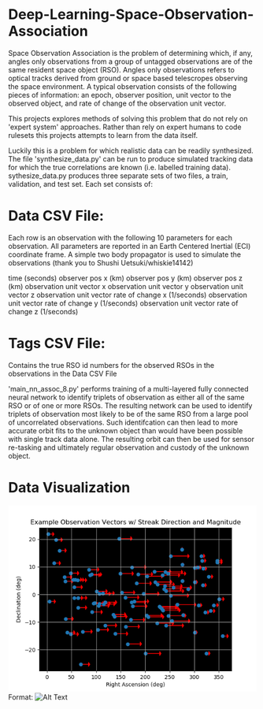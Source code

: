# Deep-Learning-Space-Observation-Association

Space Observation Association is the problem of determining which, if any, angles only observations from a group of untagged observations are of the same resident space object (RSO).  Angles only observations refers to optical tracks derived from ground or space based telescropes observing the space environment.  A typical observation consists of the following pieces of information: an epoch, observer position, unit vector to the observed object, and rate of change of the observation unit vector. 

This projects explores methods of solving this problem that do not rely on 'expert system' approaches.  Rather than rely on expert humans to code rulesets this projects attempts to learn from the data itself.

Luckily this is a problem for which realistic data can be readily synthesized.  The file 'synthesize_data.py' can be run to produce simulated tracking data for which the true correlations are known (i.e. labelled training data).  sythesize_data.py produces three separate sets of two files, a train, validation, and test set.  Each set consists of:

# Data CSV File:  
Each row is an observation with the following 10 parameters for each observation.  All parameters are reported in an Earth Centered
Inertial (ECI) coordinate frame.  A simple two body propagator is used to simulate the observations (thank you to Shushi Uetsuki/whiskie14142)

time (seconds)
observer pos x (km)
observer pos y (km)
observer pos z (km)
observation unit vector x 
observation unit vector y 
observation unit vector z 
observation unit vector rate of change x (1/seconds)
observation unit vector rate of change y (1/seconds)
observation unit vector rate of change z (1/seconds)

# Tags CSV File: 
Contains the true RSO id numbers for the observed RSOs in the observations in the Data CSV File

'main_nn_assoc_8.py' performs training of a multi-layered fully connected neural network to identify triplets of observation as either all of the same RSO or of one or more RSOs.  The resulting network can be used to identify triplets of observation most likely to be of the same RSO from a large pool of uncorrelated observations.  Such identifcation can then lead to more accurate orbit fits to the unknown object than would have been possible with single track data alone.  The resulting orbit can then be used for sensor re-tasking and ultimately regular observation and custody of the unknown object.

# Data Visualization
![GitHub Logo](/docs/data_example_2D.png)
Format: ![Alt Text](url)

